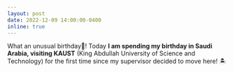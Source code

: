 ```yaml
---
layout: post
date: 2022-12-09 14:00:00-0400
inline: true
---
```


What an unusual birthday🎂! Today **I am spending my birthday in Saudi Arabia, visiting KAUST** (King Abdullah University of Science and Technology) for the first time since my supervisor decided to move here! 🏝️